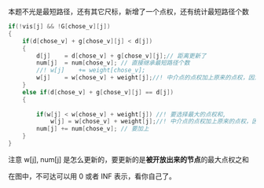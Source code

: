 本题不光是最短路径，还有其它尺标，新增了一个点权，还有统计最短路径个数


```c++
if(!vis[j] && !G[chose_v][j])
{
    if(d[chose_v] + g[chose_v][j] < d[j])
    {
        d[j]    = d[chose_v] + g[chose_v][j];// 距离更新了
        num[j]  = num[chose_v]; // 直接继承最短路径个数
        //! w[j]    += weight[chose_v];
        w[j]    = w[chose_v] + weight[j];//! 中介点的点权加上原来的点权，因为是更新了
    }
    else if(d[chose_v] + g[chose_v][j] == d[j])
    {
        
        if(w[j] < w[chose_v] + weight[j]) //! 要选择最大的点权和,
            w[j] = w[chose_v] + weight[j];//! 中介点的点权加上原来的点权，因为是更新了
        num[j] += num[chose_v]; // 要加上
    }
}
```

注意 w[j], num[j] 是怎么更新的，要更新的是**被开放出来的节点**的最大点权之和

在图中，不可达可以用 0 或者 INF 表示，看你自己了。